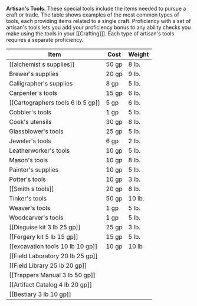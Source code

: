 **Artisan's Tools.** These special tools include the items needed to pursue a craft or trade. The table shows examples of the most common types of tools, each providing items related to a single craft. Proficiency with a set of artisan's tools lets you add your proficiency bonus to any ability checks you make using the tools in your [[Crafting]]]. Each type of artisan's tools requires a separate proficiency.

| Item                              | Cost  | Weight |
| --------------------------------- | ----- | ------ |
| [[alchemist s supplies]]          | 50 gp | 8 lb.  |
| Brewer's supplies                 | 20 gp | 9 lb.  |
| Calligrapher's supplies           | 8 gp  | 5 lb.  |
| Carpenter's tools                 | 15 gp | 6 lb.  |
| [[Cartographers tools 6 lb 5 gp]] | 5 gp  | 6 lb.  |
| Cobbler's tools                   | 1 gp  | 5 lb.  |
| Cook's utensils                   | 30 gp | 8 lb.  |
| Glassblower's tools               | 25 gp | 5 lb.  |
| Jeweler's tools                   | 6 gp  | 2 lb.  |
| Leatherworker's tools             | 10 gp | 5 lb.  |
| Mason's tools                     | 10 gp | 8 lb.  |
| Painter's supplies                | 10 gp | 5 lb.  |
| Potter's tools                    | 10 gp | 3 lb.  |
| [[Smith s tools]]                 | 20 gp | 8 lb.  |
| Tinker's tools                    | 50 gp | 10 lb. |
| Weaver's tools                    | 1 gp  | 5 lb.  |
| Woodcarver's tools                | 1 gp  | 5 lb.  |
| [[Disguise kit 3 lb 25 gp]]       | 25 gp | 3 lb.  |
| [[Forgery kit 5 lb 15 gp]]        | 15 gp | 5 lb.  |
| [[excavation tools 10 lb 10 gp]]  | 10 gp | 10 lb  |
| [[Field Laboratory 20 lb 25 gp]]  |       |        |
| [[Field Library 25 lb 20 gp]]     |       |        |
| [[Trappers Manual 3 lb 50 gp]]    |       |        |
| [[Artifact Catalog 4 lb 20 gp]]   |       |        |
| [[Bestiary 3 lb 10 gp]]           |       |        |
